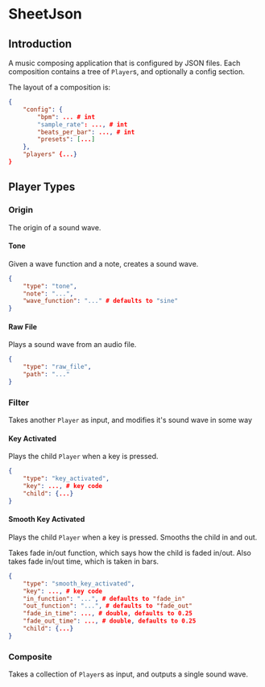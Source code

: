 # SheetJson

## Introduction

A music composing application that is configured by JSON files.
Each composition contains a tree of `Player`s, and optionally a config
section.

The layout of a composition is:

```json
{
    "config": {
        "bpm": ... # int
        "sample_rate": ..., # int
        "beats_per_bar": ..., # int
        "presets": [...]
    },
    "players" {...}
}
```

## Player Types
### Origin
The origin of a sound wave.

#### Tone
Given a wave function and a note, creates a sound wave.

```json
{
    "type": "tone",
    "note": "...",
    "wave_function": "..." # defaults to "sine"
}
```

#### Raw File
Plays a sound wave from an audio file.

```json
{
    "type": "raw_file",
    "path": "..."
}
```

### Filter
Takes another `Player` as input, and modifies it's sound wave in some
way
#### Key Activated
Plays the child `Player` when a key is pressed.

```json
{
    "type": "key_activated",
    "key": ..., # key code
    "child": {...}
}
```

#### Smooth Key Activated
Plays the child `Player` when a key is pressed. Smooths the child in and
out.

Takes fade in/out function, which says how the child is faded in/out.
Also takes fade in/out time, which is taken in bars.

```json
{
    "type": "smooth_key_activated",
    "key": ..., # key code
    "in_function": "...", # defaults to "fade_in"
    "out_function": "...", # defaults to "fade_out"
    "fade_in_time": ..., # double, defaults to 0.25
    "fade_out_time": ..., # double, defaults to 0.25
    "child": {...}
}
```

### Composite
Takes a collection of `Player`s as input, and outputs a single sound
wave.
